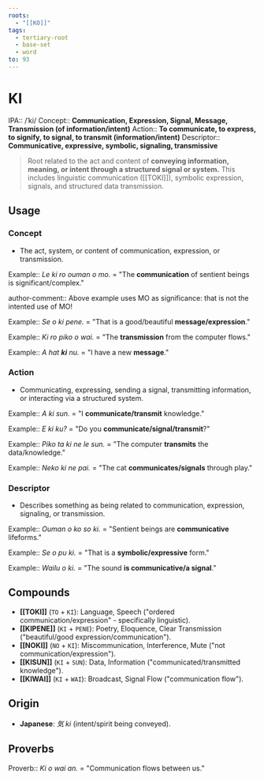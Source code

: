```yaml
---
roots:
  - "[[KO]]"
tags:
  - tertiary-root
  - base-set
  - word
to: 93
---
```


# KI

IPA::				/ˈki/
Concept::		**Communication, Expression, Signal, Message, Transmission (of information/intent)**
Action::		**To communicate, to express, to signify, to signal, to transmit (information/intent)**
Descriptor::	**Communicative, expressive, symbolic, signaling, transmissive**

> Root related to the act and content of **conveying information, meaning, or intent through a structured signal or system.** This includes linguistic communication ([[TOKI]]), symbolic expression, signals, and structured data transmission.

## Usage

### Concept
*   The act, system, or content of communication, expression, or transmission.

Example::   *Le ki ro ouman o mo.* = "The **communication** of sentient beings is significant/complex."

author-comment:: Above example uses MO as significance: that is not the intented use of MO!

Example::   *Se o ki pene.* = "That is a good/beautiful **message/expression**."

Example::   *Ki ro piko o wai.* = "The **transmission** from the computer flows."

Example::   *A hat **ki** nu.* = "I have a new **message**."

### Action
*   Communicating, expressing, sending a signal, transmitting information, or interacting via a structured system.

Example::   *A ki sun.* = "I **communicate/transmit** knowledge." 

Example::   *E ki ku?* = "Do you **communicate/signal/transmit**?"

Example::   *Piko ta ki ne le sun.* = "The computer **transmits** the data/knowledge."

Example::   *Neko ki ne pai.* = "The cat **communicates/signals** through play."

### Descriptor
*   Describes something as being related to communication, expression, signaling, or transmission.

Example::   *Ouman o ko so ki.* = "Sentient beings are **communicative** lifeforms."

Example::   *Se o pu ki.* = "That is a **symbolic/expressive** form."

Example::   *Wailu o ki.* = "The sound **is communicative/a signal**."

## Compounds

-   **[[TOKI]]** (`TO` + `KI`): Language, Speech ("ordered communication/expression" - specifically linguistic).
-   **[[KIPENE]]** (`KI` + `PENE`): Poetry, Eloquence, Clear Transmission ("beautiful/good expression/communication").
-   **[[NOKI]]** (`NO` + `KI`): Miscommunication, Interference, Mute ("not communication/expression").
-   **[[KISUN]]** (`KI` + `SUN`): Data, Information ("communicated/transmitted knowledge").
-   **[[KIWAI]]** (`KI` + `WAI`): Broadcast, Signal Flow ("communication flow").

## Origin

  * **Japanese**: _気_ *ki* (intent/spirit being conveyed).

## Proverbs

Proverb:: *Ki o wai an.* = "Communication flows between us."
